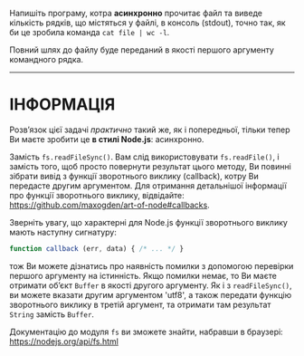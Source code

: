 Напишіть програму, котра **асинхронно** прочитає файл та виведе кількість рядків, що містяться у файлі, в консоль (stdout), точно так, як би це зробила команда `cat file | wc -l`.

Повний шлях до файлу буде переданий в якості першого аргументу командного рядка.

----------------------------------------------------------------------
# ІНФОРМАЦІЯ

Розв’язок цієї задачі *практично* такий же, як і попередньої, тільки тепер Ви маєте зробити це  **в стилі Node.js**: асинхронно.

Замість `fs.readFileSync()`. Вам слід використовувати `fs.readFile()`, і замість того, щоб просто повернути результат цього методу, Ви повинні зібрати вивід з функції зворотнього виклику (callback), котру Ви передасте другим аргументом. Для отримання детальнішої інформації про функції зворотнього виклику, відвідайте: https://github.com/maxogden/art-of-node#callbacks.

Зверніть увагу, що характерні для Node.js функції зворотнього виклику мають наступну сигнатуру:

```js
function callback (err, data) { /* ... */ }
```
тож Ви можете дізнатись про наявність помилки з допомогою перевірки першого аргументу на істинність. Якщо помилки немає, то Ви маєте отримати об’єкт `Buffer` в якості другого аргументу. Як і з `readFileSync()`, ви можете вказати другим аргументом 'utf8', а також передати функцію зворотнього виклику в третій аргумент, та отримати там результат `String` замість `Buffer`.

Документацію до модуля `fs` ви зможете знайти, набравши в браузері:
  https://nodejs.org/api/fs.html
